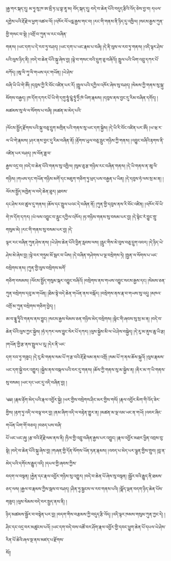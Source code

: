 ﻿  
།རྒྱ་གར་སྐད་དུ། མ་ཧཱ་སུ་ཁ་ཨ་མྲྀ་ཏ་པྲ་བྷ་ནཱ་མ། བོད་སྐད་དུ། བདེ་བ་ཆེན་པོའི་བདུད་རྩིའི་འོད་ཅེས་བྱ་བ། དཔལ་དགྱེས་པའི་རྡོ་རྗེ་ལ་ཕྱག་འཚལ་ལོ། །འཁོར་ལོ་པདྨ་རྒྱས་གང་བ། །རང་གི་གནས་ནི་ཉིད་དུ་འཁྱིལ། །སངས་རྒྱས་ཀུན་གྱི་གསང་བ་སྟེ། །འགྲོ་བ་ཀུན་ལ་རང་བཞིན་  
གནས། །ཡང་དག་པ་དེ་རབ་ཏུ་བཤད། །ཡང་དག་པ་ཡང་རྣམ་པ་བཞི། །དེ་ནི་ལུས་ལ་རབ་ཏུ་གནས། །འདི་ལྟར་ཤེས་པའི་ལུས་ཉིད་ནི། །བདེ་བ་ཆེན་པོའི་སྐུ་ཞེས་བྱ། །ལྟེ་བ་གསང་བའི་དྲུག་ཅུ་བཞིའོ།། སྤྲུལ་པའི་ཡིག་འབྲུ་དཀར་པོ་བཀོད། །ཨཱ་ལི་ཀཱ་ལི་གཡས་དང་གཡོན། །ཡེ་ཤེས་  
བཞི་ཡི་ཡི་གེ་ཨོཾ། །དབུས་ཀྱི་རི་བོང་འཛིན་པར་རོ། །སྤྲུལ་པའི་དཀྱིལ་འཁོར་ཞེས་སུ་བཤད། །སེམས་ཀྱི་གནས་སུ་སྐུ་སོགས་བརྒྱད། །ཁ་དོག་དཀར་པོ་ཡི་གེ་དགུ་ཧཱུཾ་པྲཱུཾ་ཏྲཱཾ་ཧྲིཾ་ཁཾ་ཡིག་རྣམས། །དབུས་ནས་བྱང་དུ་རིམ་བཞིན་དགོད། །མཚམས་སུ་ལཾ་ལ་སོགས་པ་བཞི། །མཚན་མ་མེད་པའི་  
  
།ལོངས་སྤྱོད་རྫོགས་པའི་སྐུ་བཅུ་དྲུག་མགྲིན་པའི་གནས་སུ་ཡང་དག་སྐྱེས། །དེ་ཡི་རི་བོང་འཛིན་པར་ཨོཾ། །ཡ་ཝ་ར་ལ་ཡི་གེ་རྣམས། །ཤར་ནས་བྱང་དུ་རིམ་བཞིན་ནོ། །རྟོགས་ཡུལ་བཅུ་རླུང་གཉིས་ཀྱི་གནས། །འབྱུང་བཞིའི་རྟགས་ནི་འཛིན་པར་བཤད། །ས་བོན་ཟླ་བ་  
རྒྱས་འདྲ་བ། །བདེ་བ་ཆེན་པོའི་གནས་སུ་འཁྱིལ། །སུམ་ཅུ་རྩ་གཉིས་རང་བཞིན་གནས། །དེ་ཡི་གནས་ན་ཨཱ་ལི་གཉིས། །གཡས་དང་གཡོན་གཉིས་མགོ་དང་མཇུག་གཅིག་ཏུ་ཕྲད་པས་བརྒྱན་པ་ཡིན། །དེ་དབུས་ཧཾ་ལས་སྲ་མ་ན། །ལོངས་སྤྱོད་མཁྱེན་ལ་བདེ་ཆེན་ཐུར། །ཐབས་  
དང་ཤེས་རབ་ཚུལ་དུ་གནས། །ཆོས་དང་སྤྲུལ་པའང་དེ་བཞིན་ནོ། །ཀུན་གྱི་དབུས་ནས་རི་བོང་འཛིན། །འཁོར་ལོ་ཡི་གེ་ཁ་དོག་དཀར། །ཡཾ་ལས་འབྱུང་བ་རླུང་དཀྱིལ་འཁོར། །ཧ་གཉིས་གནས་སུ་བསམ་པར་བྱ། །དེ་སྟེང་རཾ་བྱུང་གྲུ་གསུམ་མེ། །རང་གི་གནས་སུ་བསམ་པར་བྱ། །དེ་  
ལྟར་རང་བཞིན་ཀུན་ཤེས་ནས། །ཡེ་ཤེས་ཆེན་པོའི་བྱིན་རླབས་ལས། །རླུང་གིས་མེ་བུས་བཅུ་དྲུག་འབར། །དེ་ཉིད་ཡེ་ཤེས་མེ་ཞེས་བྱ། །ལྟེ་བར་གཏུམ་མོ་སྦར་བ་ཡིས། །དེ་བཞིན་གཤེགས་པ་ལྔ་བསྲེགས་ཏེ། །སྤྱན་ལ་སོགས་པ་ཡང་བསྲེགས་ནས། །ཀུན་གྱི་ལུས་བསྲེགས་མགོ་  
གཅིག་བསམས། །ལོངས་སྤྱོད་གསུམ་སྐར་འབྱུང་བཞིའོ། །བསྲེགས་ནས་གཡས་འབྱུང་སངས་རྒྱས་དང། །སེམས་ཅན་ཀུན་བསྲེགས་དབུ་མ་གཡོན། །ཐིམ་སྟེ་བདེ་ཆེན་གཡོན་ནས་བསྐོར། །བསྲེགས་ནས་རྣ་བ་གཡས་སུ་འདུ། །མཁའ་འགྲོ་མ་ཀུན་བསྲེགས་གཅིག་བྱེད། །  
ཨ་བ་དྷཱུ་ཏཱིའི་གནས་ནས་བྱུང། །སངས་རྒྱས་སེམས་ཅན་གཉིས་མེད་བསྲེགས། །སྟེང་གི་ཞབས་སུ་སྲ་མ་ན། །བདེ་བ་ཆེན་པོའི་ལུས་ཀྱང་སྐྱེས། །ཧཾ་དཀར་ལས་བྱུང་སེར་པོ་དཀར། །ལུས་སྐྱེས་མི་ལ་ཡེ་ཤེས་བསྐྱེད། །དེ་རུ་མ་ནུས་ཆུ་ཡི་རྩ། །གཡོན་གྱི་རྩ་ནས་སྤྲུལ་པ་རུ། །དེར་ནི་ཡང་  
དག་རབ་ཏུ་གཟུང། །དེ་རུ་མི་གནས་སམ་པོ་ཀ་རྩ་བའི་རྡོ་རྗེ་ལམ་ནས་འགྲོ། །སམ་པོ་ཀ་ནས་ཆོས་སྐུའོ། །ལུས་རྣམས་ཡང་དག་སྐྱེ་བར་འགྱུར། །སྐྱེས་ནས་བསྐལ་པའི་བར་དུ་གནས། །ཆོས་ཀྱི་གནས་སུ་མ་སྐྱེས་ན། །ནིར་མ་ཀ་ཡི་གནས་སུ་བསམ། །ཡང་དང་ཡང་དུ་འདི་བཞིན་བྱ། །  
  
༄༅། །རྣམ་རྟོག་མེད་པའི་རྣལ་འབྱོར་སྐྱེ། །ཡར་གྱིས་བསྲེགས་ཤིང་མར་གྱིས་གསོ། །རྣལ་འབྱོར་མིག་གི་འོད་ཟེར་གྱིས། །རྟག་ཏུ་འདི་ལ་བལྟ་བར་བྱ། །ནམ་ཞིག་འདི་ལ་བརྟེན་གྱུར་ན། །མཚན་མ་ལྔ་འམ་ཡང་ན་གཡོ། །འབར་ཞིང་གཡོན་ཡིག་གོ་བཅད། །བཅད་པས་བཞི་  
པོ་ཡང་ཡང་ཞུ། །རྩ་བའི་རྡོ་རྗེ་ལམ་ནས་ནི། །ཏིལ་གྱི་འབྲུ་བཞིན་རྒྱས་པར་འབྱུང། །རྣལ་འབྱོར་མཐར་ཕྱིན་འབྲས་བུ་སྟེ། །བདེ་བ་ཆེན་པོའི་སྐུ་ཞེས་བྱ། །གཞན་གྱི་དོན་སོགས་ཡོན་ཏན་རྣམས། །འབད་པ་མེད་པར་ལྷུན་གྱིས་གྲུབ། །བླ་ན་མེད་པའི་དགོངས་རྒྱུད་འདི། །དཔལ་གྱི་ཞབས་ཀྱིས་  
བདག་ལ་བསྟན། །རྐྱེན་དང་རྣལ་འབྱོར་གཉིས་སུ་འགྱུར། །བདེ་བ་ཆེན་པོ་ཞེས་སུ་བསྟན། །སྦྱོར་བའི་རྒྱུད་ནི་ཐམས་ཅད་ལས། །རྒྱལ་བ་རྣམས་ཀྱིས་སྦས་བ་བཤད། །ཤིན་ཏུ་སྦྱངས་ལ་རབ་གནས་པའི། །སྣོད་ལྡན་བདག་ཉིད་ཆེན་པོས་གཟུང། །ལུས་སེམས་བདེ་བར་སྤྱད་ནས་ནི། །  
ཉིད་མཚམས་སྦྱོར་བ་བསྟེན་པར་བྱ། །བདག་གིས་བརྩམས་ཀྱི་བདུད་རྩི་འོད། །འདི་ལྟར་ཁམས་གསུམ་ཀུན་ཀྱང་དེ། །ཤིང་དང་འདྲ་བར་མཚུངས་པའོ། །ཡང་དག་བདེ་བས་འཚོ་བར་ཤོག་རྣལ་འབྱོར་གྱི་དབང་ཕྱུག་ཆེན་པོ་དཔལ་ཡེ་ཤེས་རིན་པོ་ཆེའི་ཞལ་སྔ་ནས་མཛད་པ་རྫོགས་  
སོ།།  
  
  
